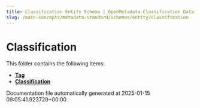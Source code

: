 ```yaml
---
title: Classification Entity Schema | OpenMetadata Classification Data
slug: /main-concepts/metadata-standard/schemas/entity/classification
---
```


# Classification

This folder contains the following items:

- [**Tag**](/main-concepts/metadata-standard/schemas/entity/classification/tag)
- [**Classification**](/main-concepts/metadata-standard/schemas/entity/classification/classification)


Documentation file automatically generated at 2025-01-15 09:05:41.923720+00:00.
